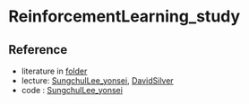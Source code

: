 ReinforcementLearning_study
========================

## Reference
- literature in [folder](https://github.com/DonghyunSung-MS/ReinforcementLearning_study/tree/master/literature_survey)
- lecture: [SungchulLee_yonsei](https://www.youtube.com/user/sungchulyonseiackr), [DavidSilver](http://www0.cs.ucl.ac.uk/staff/d.silver/web/Teaching.html)
- code : [SungchulLee_yonsei](https://github.com/SungchulLee/reinforcement_learning)
